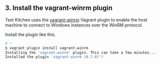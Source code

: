 ## 3. Install the vagrant-winrm plugin

Test Kitchen uses the [vagrant-winrm](https://github.com/criteo/vagrant-winrm) Vagrant plugin to enable the host machine to connect to Windows instances over the WinRM protocol.

Install the plugin like this.

```bash
# ~
$ vagrant plugin install vagrant-winrm
Installing the 'vagrant-winrm' plugin. This can take a few minutes...
Installed the plugin 'vagrant-winrm (0.7.0)'!
```
